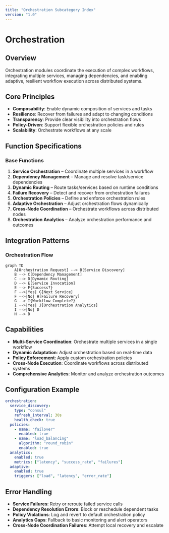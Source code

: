 ```yaml
---
title: "Orchestration Subcategory Index"
version: "1.0"
---
```


# Orchestration

## Overview
Orchestration modules coordinate the execution of complex workflows, integrating multiple services, managing dependencies, and enabling adaptive, resilient workflow execution across distributed systems.

## Core Principles
- **Composability**: Enable dynamic composition of services and tasks
- **Resilience**: Recover from failures and adapt to changing conditions
- **Transparency**: Provide clear visibility into orchestration flows
- **Policy-Driven**: Support flexible orchestration policies and rules
- **Scalability**: Orchestrate workflows at any scale

## Function Specifications

### Base Functions
1. **Service Orchestration** – Coordinate multiple services in a workflow
2. **Dependency Management** – Manage and resolve task/service dependencies
3. **Dynamic Routing** – Route tasks/services based on runtime conditions
4. **Failure Recovery** – Detect and recover from orchestration failures
5. **Orchestration Policies** – Define and enforce orchestration rules
6. **Adaptive Orchestration** – Adjust orchestration flows dynamically
7. **Cross-Node Coordination** – Orchestrate workflows across distributed nodes
8. **Orchestration Analytics** – Analyze orchestration performance and outcomes

## Integration Patterns

### Orchestration Flow
```mermaid
graph TD
    A[Orchestration Request] --> B[Service Discovery]
    B --> C[Dependency Management]
    C --> D[Dynamic Routing]
    D --> E[Service Invocation]
    E --> F{Success?}
    F -->|Yes| G[Next Service]
    F -->|No| H[Failure Recovery]
    G --> I{Workflow Complete?}
    I -->|Yes| J[Orchestration Analytics]
    I -->|No| D
    H --> D
```

## Capabilities
- **Multi-Service Coordination**: Orchestrate multiple services in a single workflow
- **Dynamic Adaptation**: Adjust orchestration based on real-time data
- **Policy Enforcement**: Apply custom orchestration policies
- **Cross-Node Execution**: Coordinate workflows across distributed systems
- **Comprehensive Analytics**: Monitor and analyze orchestration outcomes

## Configuration Example
```yaml
orchestration:
  service_discovery:
    type: "consul"
    refresh_interval: 30s
    health_check: true
  policies:
    - name: "failover"
      enabled: true
    - name: "load_balancing"
      algorithm: "round_robin"
      enabled: true
  analytics:
    enabled: true
    metrics: ["latency", "success_rate", "failures"]
  adaptive:
    enabled: true
    triggers: ["load", "latency", "error_rate"]
```

## Error Handling
- **Service Failures**: Retry or reroute failed service calls
- **Dependency Resolution Errors**: Block or reschedule dependent tasks
- **Policy Violations**: Log and revert to default orchestration policy
- **Analytics Gaps**: Fallback to basic monitoring and alert operators
- **Cross-Node Coordination Failures**: Attempt local recovery and escalate 